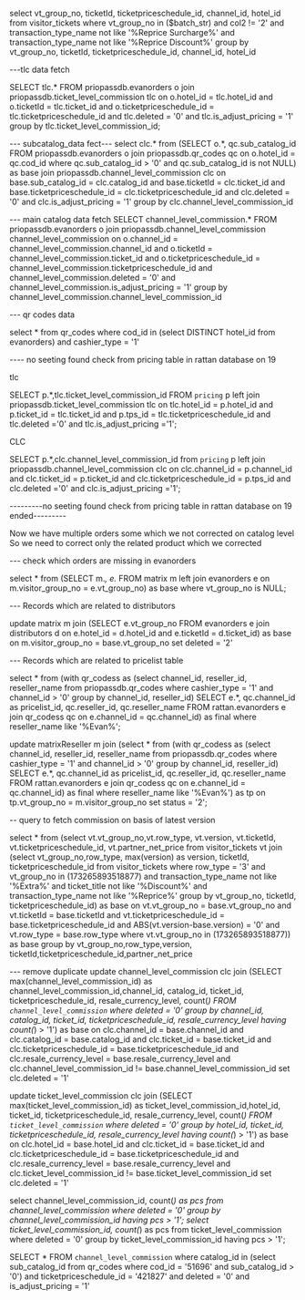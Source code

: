 select vt_group_no, ticketId, ticketpriceschedule_id, channel_id, hotel_id from visitor_tickets where vt_group_no in ($batch_str) and col2 != '2' and transaction_type_name not like '%Reprice Surcharge%' and transaction_type_name not like '%Reprice Discount%' group by vt_group_no, ticketId, ticketpriceschedule_id, channel_id, hotel_id

---tlc data fetch

SELECT tlc.* FROM priopassdb.evanorders o join priopassdb.ticket_level_commission tlc on o.hotel_id = tlc.hotel_id and o.ticketId = tlc.ticket_id and o.ticketpriceschedule_id = tlc.ticketpriceschedule_id and tlc.deleted = '0' and tlc.is_adjust_pricing = '1' group by tlc.ticket_level_commission_id; 

--- subcatalog_data fect---
select clc.* from (SELECT o.*, qc.sub_catalog_id FROM priopassdb.evanorders o join priopassdb.qr_codes qc on o.hotel_id = qc.cod_id where qc.sub_catalog_id > '0' and qc.sub_catalog_id is not NULL) as base join priopassdb.channel_level_commission clc on base.sub_catalog_id = clc.catalog_id and base.ticketId = clc.ticket_id and base.ticketpriceschedule_id = clc.ticketpriceschedule_id and clc.deleted = '0' and clc.is_adjust_pricing = '1' group by clc.channel_level_commission_id


--- main catalog data fetch
SELECT channel_level_commission.* FROM priopassdb.evanorders o join priopassdb.channel_level_commission channel_level_commission on o.channel_id = channel_level_commission.channel_id and o.ticketId = channel_level_commission.ticket_id and o.ticketpriceschedule_id = channel_level_commission.ticketpriceschedule_id and channel_level_commission.deleted = '0' and channel_level_commission.is_adjust_pricing = '1' group by channel_level_commission.channel_level_commission_id

--- qr codes data


select * from qr_codes where cod_id in (select DISTINCT hotel_id from evanorders) and cashier_type = '1' 


---- no seeting found check from pricing table in rattan database on 19

tlc 
 
SELECT p.*,tlc.ticket_level_commission_id FROM `pricing` p left join priopassdb.ticket_level_commission tlc on tlc.hotel_id = p.hotel_id and p.ticket_id = tlc.ticket_id and p.tps_id = tlc.ticketpriceschedule_id and tlc.deleted ='0' and tlc.is_adjust_pricing ='1';
 
 
 
 
CLC
 
SELECT p.*,clc.channel_level_commission_id from `pricing` p left join priopassdb.channel_level_commission clc on clc.channel_id = p.channel_id and clc.ticket_id = p.ticket_id and  clc.ticketpriceschedule_id = p.tps_id and clc.deleted ='0' and clc.is_adjust_pricing ='1';

---------no seeting found check from pricing table in rattan database on 19 ended---------
 


Now we have multiple orders some which we not corrected on catalog level So we need to correct only the related product which we corrected


--- check which orders are missing in evanorders

select * from (SELECT m.*, e.* FROM matrix m left join evanorders e on m.visitor_group_no = e.vt_group_no) as base where vt_group_no is NULL; 


--- Records which are related to distributors

update matrix m join (SELECT e.vt_group_no FROM evanorders e join distributors d on e.hotel_id = d.hotel_id and e.ticketId = d.ticket_id) as base on m.visitor_group_no = base.vt_group_no set deleted = '2'


--- Records which are related to pricelist table

select * from (with qr_codess as (select channel_id, reseller_id, reseller_name from priopassdb.qr_codes where cashier_type = '1' and channel_id > '0' group by channel_id, reseller_id) SELECT e.*, qc.channel_id as pricelist_id, qc.reseller_id, qc.reseller_name FROM rattan.evanorders e join qr_codess qc on e.channel_id = qc.channel_id) as final where reseller_name like '%Evan%';  

update matrixReseller m join (select * from (with qr_codess as (select channel_id, reseller_id, reseller_name from priopassdb.qr_codes where cashier_type = '1' and channel_id > '0' group by channel_id, reseller_id) SELECT e.*, qc.channel_id as pricelist_id, qc.reseller_id, qc.reseller_name FROM rattan.evanorders e join qr_codess qc on e.channel_id = qc.channel_id) as final where reseller_name like '%Evan%') as tp on tp.vt_group_no = m.visitor_group_no set status = '2'; 



-- query to fetch commission on basis of latest version

select * from (select vt.vt_group_no,vt.row_type, vt.version, vt.ticketId, vt.ticketpriceschedule_id, vt.partner_net_price from visitor_tickets vt join (select vt_group_no,row_type, max(version) as version, ticketId, ticketpriceschedule_id from visitor_tickets where row_type = '3' and vt_group_no in (173265893518877) and transaction_type_name not like '%Extra%' and ticket_title not like '%Discount%' and transaction_type_name not like '%Reprice%' group by vt_group_no, ticketId, ticketpriceschedule_id) as base on vt.vt_group_no = base.vt_group_no and vt.ticketId = base.ticketId and vt.ticketpriceschedule_id = base.ticketpriceschedule_id and ABS(vt.version-base.version) = '0' and vt.row_type = base.row_type where vt.vt_group_no in (173265893518877)) as base group by vt_group_no,row_type,version, ticketId,ticketpriceschedule_id,partner_net_price


--- remove duplicate
update channel_level_commission clc join (SELECT max(channel_level_commission_id) as channel_level_commission_id,channel_id, catalog_id, ticket_id, ticketpriceschedule_id, resale_currency_level, count(*) FROM `channel_level_commission` where deleted = '0' group by channel_id, catalog_id, ticket_id, ticketpriceschedule_id, resale_currency_level having count(*) > '1') as base on clc.channel_id = base.channel_id and clc.catalog_id = base.catalog_id and clc.ticket_id = base.ticket_id and clc.ticketpriceschedule_id = base.ticketpriceschedule_id and clc.resale_currency_level = base.resale_currency_level and clc.channel_level_commission_id != base.channel_level_commission_id set clc.deleted = '1'

update ticket_level_commission clc join (SELECT max(ticket_level_commission_id) as ticket_level_commission_id,hotel_id, ticket_id, ticketpriceschedule_id, resale_currency_level, count(*) FROM `ticket_level_commission` where deleted = '0' group by hotel_id, ticket_id, ticketpriceschedule_id, resale_currency_level having count(*) > '1') as base on clc.hotel_id = base.hotel_id and clc.ticket_id = base.ticket_id and clc.ticketpriceschedule_id = base.ticketpriceschedule_id and clc.resale_currency_level = base.resale_currency_level and clc.ticket_level_commission_id != base.ticket_level_commission_id set clc.deleted = '1'

select channel_level_commission_id, count(*) as pcs from channel_level_commission where deleted = '0' group by channel_level_commission_id having pcs > '1';
select ticket_level_commission_id, count(*) as pcs from ticket_level_commission where deleted = '0' group by ticket_level_commission_id having pcs > '1';


<!-- Select query to check commission -->

SELECT * FROM `channel_level_commission` where catalog_id in (select sub_catalog_id from qr_codes where cod_id = '51696' and sub_catalog_id > '0') and ticketpriceschedule_id = '421827' and deleted = '0' and is_adjust_pricing = '1' 